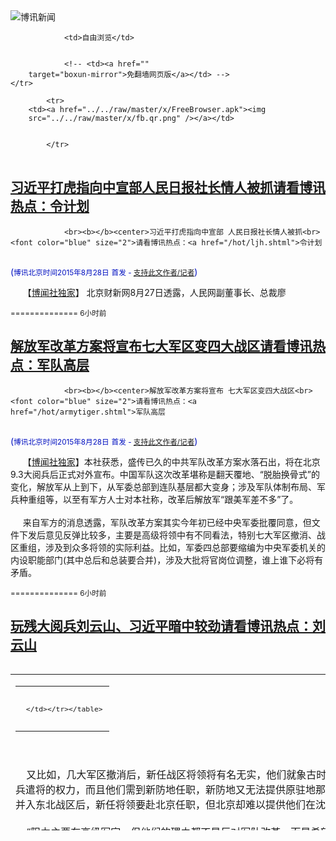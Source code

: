 

<img src="../../raw/master/x/logo_40.gif" alt="博讯新闻"/>
<table>
    <tr>
                
                <td>自由浏览</td>
        
        
                <!-- <td><a href=""
        target="boxun-mirror">免翻墙网页版</a></td> -->
    </tr>
    
            <tr>
        <td><a href="../../raw/master/x/FreeBrowser.apk"><img
        src="../../raw/master/x/fb.qr.png" /></a></td>

        
            </tr>
</table>
<h2>
	<a href="http://www.boxun.com/news/gb/china/2015/08/201508280317.shtml" target="boxun-mirror">习近平打虎指向中宣部人民日报社长情人被抓请看博讯热点：令计划</a>
</h2>
<p><tr><td class="F11" colspan="2" style="line-height:18pt; font-family:宋体; font-size: 12pt;padding:10px;border-top:0"> 

                <br><b></b><center>习近平打虎指向中宣部 人民日报社长情人被抓<br><font color="blue" size="2">请看博讯热点：<a href="/hot/ljh.shtml">令计划
</a></font><br><font color="#000fC0">(<small>博讯北京时间2015年8月28日</small> <small>首发 - <a href="/cgi-bin/news/support.cgi?art_id=china201508280317" target="_new">支持此文作者/记者</a></small>)</font>
</center>
                <!--bodystart-->      【<a href="http://bowenpress.com">博闻社独家</a>】 北京财新网8月27日透露，人民网副董事长、总裁廖</td></tr></p>
<p>
	<small> ============== 6小时前</small>
</p><h2>
	<a href="http://www.boxun.com/news/gb/china/2015/08/201508280258.shtml" target="boxun-mirror">解放军改革方案将宣布七大军区变四大战区请看博讯热点：军队高层</a>
</h2>
<p><tr><td class="F11" colspan="2" style="line-height:18pt; font-family:宋体; font-size: 12pt;padding:10px;border-top:0"> 

                <br><b></b><center>解放军改革方案将宣布 七大军区变四大战区<br><font color="blue" size="2">请看博讯热点：<a href="/hot/armytiger.shtml">军队高层
</a></font><br><font color="#000fC0">(<small>博讯北京时间2015年8月28日</small> <small>首发 - <a href="/cgi-bin/news/support.cgi?art_id=china201508280258" target="_new">支持此文作者/记者</a></small>)</font>
</center>
                <!--bodystart-->      【<a href="http://bowenpress.com">博闻社独家</a>】本社获悉，盛传已久的中共军队改革方案水落石出，将在北京9.3大阅兵后正式对外宣布。中国军队这次改革堪称是翻天覆地、“脱胎换骨式”的变化，解放军从上到下，从军委总部到连队基层都大变身；涉及军队体制布局、军兵种重组等，以至有军方人士对本社称，改革后解放军“跟美军差不多”了。<br>
    <br>
     来自军方的消息透露，军队改革方案其实今年初已经中央军委批覆同意，但文件下发后意见反弹比较多，主要是高级将领中有不同看法，特别七大军区撤消、战区重组，涉及到众多将领的实际利益。比如，军委四总部要缩编为中央军委机关的内设职能部门(其中总后和总装要合并)，涉及大批将官岗位调整，谁上谁下必将有矛盾。  
<table cellpadding="4" align="left" border="0" width="300" height="250"><tr><td>
<table cellpadding="2" cellspacing="0" border="0"><tr><td align="center" style="line-height:18pt; font-family:宋体; font-size: 10pt;padding:10px;border-top:0">

<!-- boxun.com_300x250_article-embed_chinese -->

<!-- boxun.com_300x250_article-embed_chinese -->
<div id="box006">
<script type="text/javascript">

</script>
</div>


     </td></tr></table>
</td></tr></table>
<br>
                       <br>
    又比如，几大军区撤消后，新任战区将领将有名无实，他们就象古时的顾命钦差大臣，巡守一方却无调兵遣将的权力，而且他们需到新防地任职，新防地又无法提供原驻地那么好的生活条件，比如原沈阳军区并入东北战区后，新任将领要赴北京任职，但北京却难以提供他们在沈阳的住房标准，故土难舍。<br>
    <br>
    “阻力主要在高级军官，但他们的理由都不是反对军队改革，而是希望改革更加顺利。”军方知情者对本社指，在进行大量的思想工作，以及就众多实际问题进行协调，确定解决方向后，习近平拍板决定，在纪念抗日战争胜利及世界反法西斯战争胜利70周年活动结束后，正式启动军队改革。<br>
    <br>
    <a href="http://bowenpress.com/news/bowen_15066.html">完整</a>
</td></tr></p>
<p>
	<small> ============== 6小时前</small>
</p><h2>
	<a href="http://www.boxun.com/news/gb/china/2015/08/201508270357.shtml" target="boxun-mirror">玩残大阅兵刘云山、习近平暗中较劲请看博讯热点：刘云山</a>
</h2>
<p><tr>
<td class="F11" colspan="2" style="line-height:18pt; font-family:宋体; font-size: 12pt;padding:10px;border-top:0"> 

                <br><b></b><center>玩残大阅兵 刘云山、习近平暗中较劲<br><font color="blue" size="2">请看博讯热点：<a href="/hot/liuyunshan.shtml">刘云山
</a></font><br><font color="#000fC0">(<small>博讯北京时间2015年8月27日</small> <small>首发 - <a href="/cgi-bin/news/support.cgi?art_id=china201508270357" target="_new">支持此文作者/记者</a></small>)</font>
</center>
                <!--bodystart-->      【博闻社独家】随着9.3大阅兵日近，各项准备工作基本就绪，唯一令习李恼火的就是股市，一点不给面子，中央再度对银行「降准」甚至连全民养老金都搭进去了，依然跌个不停，与阅兵应有的气氛背道而行，情急之下只好下令「抓人」，周二晚上一气宣布拘查三个机构10多位相关人士，图杀一儆百，警告那些在股市不知天高地厚的搞事者。<br>
    <br>
      知情者指，习近平本来提出这次纪念活动取名叫「中国人民反法西斯战争胜利70周年」，既与国际同轨，也避开表面上针对日本的意思，但刘云山把持的宣传部门硬用「抗日」称谓，而且把宣传做足了，想改也无法改，现在只好两个叠加，叫做「纪念中国人民抗日战争暨世界反法西斯战争胜利70周年阅兵式」，又长又拗口不说，最终还是成为日本等相关国家拒绝参加的借口。或许，让习近平在大阅兵中威信扫地，正是刘背后的意思。 
<table cellpadding="4" align="left" border="0" width="300" height="250"><tr><td>
<table cellpadding="2" cellspacing="0" border="0"><tr><td align="center" style="line-height:18pt; font-family:宋体; font-size: 10pt;padding:10px;border-top:0">

<!-- boxun.com_300x250_education-article-embed_chinese -->
<div id="box011">
<script type="text/javascript">

</script>
</div>

     </td></tr></table>
</td></tr></table>
<br>
                       <br>
    <a href="http://bowenpress.com/news/bowen_14916.html">博闻社报道全文</a><br>
    <br>
        <br>
    <br>
        <p><strong>博闻强记、洞察中国</strong>：关注博闻精彩报道，推特（<a href="http://twitter.com/bowenpress">@bowenpress</a>）、脸书（<a href="http://facebook.com/bowenpress">@bowenpress</a>）</p>
 [博讯首发,转载请注明出处]- <a href="/cgi-bin/news/support.cgi?art_id=china201508270357" target="_new">支持此文作者/记者</a><!--bodyend-->(博讯 boxun.com) <br><!----> 4100357       
<hr>
<table width="620"><tr><td>
<b></p>
<p>
	<small> ============== 1天前</small>
</p><h2>
	<a href="http://www.boxun.com/news/gb/china/2015/08/201508270016.shtml" target="boxun-mirror">中信证券总经理被抓背后剑指中共常委刘云山请看博讯热点：刘云山</a>
</h2>
<p><tr>
<td class="F11" colspan="2" style="line-height:18pt; font-family:宋体; font-size: 12pt;padding:10px;border-top:0"> 

                <br><b></b><center>中信证券总经理被抓 背后剑指中共常委刘云山<br><font color="blue" size="2">请看博讯热点：<a href="/hot/liuyunshan.shtml">刘云山
</a></font><br><font color="#000fC0">(<small>博讯北京时间2015年8月27日</small> <small>首发 - <a href="/cgi-bin/news/support.cgi?art_id=china201508270016" target="_new">支持此文作者/记者</a></small>)</font>
</center>
                <!--bodystart-->      【博闻社独家】内地股市大溃堤，虽当局倾尽全力打救，甚至注入养老基金但仍无济于市，本周沪市跌破3000点，逾亿股民怒气冲天几近爆煲。当局情急之下昨日一口气宣布拘查三个部门有关人士，其中最受关注是中信证券总经理徐刚。本社获悉，徐刚的顶头上司正是中信证券副董事长刘乐飞，刘乐飞的父亲即中共现任政治局常委刘云山。<br>
    <br>
     新华社8月25日晚间发布消息称，中信证券徐某等8人涉嫌违法从事证券交易活动已被公安机关要求协助调查。财新记者今日确认，中信证券徐某即为中信证券执行委员会委员、董事总经理徐刚。而中信内部人士对本社透露，徐刚的上司正是去年3月上任中信副董事长的刘乐飞，也就是刘云山的大公子。 
<table cellpadding="4" align="left" border="0" width="300" height="250"><tr><td>
<table cellpadding="2" cellspacing="0" border="0"><tr><td align="center" style="line-height:18pt; font-family:宋体; font-size: 10pt;padding:10px;border-top:0">

<!-- boxun.com_300x250_article-embed_chinese -->

<!-- boxun.com_300x250_article-embed_chinese -->
<div id="box006">
<script type="text/javascript">

</script>
</div>


     </td></tr></table>
</td></tr></table>
<br>
                       <br>
    去年3月18日，中国证监会层批覆同意刘乐飞出任中信证券副董事长。在刘乐飞赴任该职务后，中信证券副董事长职位也由一变二，分别为殷可和刘乐飞担任。年仅41岁的刘乐飞也是中信证券目前董事会中最年轻的一位。<br>
    <br>
    <a href="http://bowenpress.com/news/bowen_14807.html">博闻社报道全文</a><br>
    <br>
    <p><strong>博闻强记、洞察中国</strong>：关注博闻精彩报道，推特（<a href="http://twitter.com/bowenpress">@bowenpress</a>）、脸书（<a href="http://facebook.com/bowenpress">@bowenpress</a>）</p>
 [博讯首发,转载请注明出处]- <a href="/cgi-bin/news/support.cgi?art_id=china201508270016" target="_new">支持此文作者/记者</a><!--bodyend-->(博讯 boxun.com) <br><!----> 3550016       
<hr>
<table width="620"><tr><td>
<b></p>
<p>
	<small> ============== 1天前</small>
</p><h2>
	<a href="http://www.boxun.com/news/gb/china/2015/08/201508252306.shtml" target="boxun-mirror">病危中李鹏不忘9.3登天安门观礼阅兵请看博讯热点：李鹏家族</a>
</h2>
<p><tr>
<td class="F11" colspan="2" style="line-height:18pt; font-family:宋体; font-size: 12pt;padding:10px;border-top:0"> 

                <br><b></b><center>病危中李鹏不忘9.3登天安门观礼阅兵<br><font color="blue" size="2">请看博讯热点：<a href="/hot/lipeng.shtml">李鹏家族
</a></font><br><font color="#000fC0">(<small>博讯北京时间2015年8月25日</small> <small>首发 - <a href="/cgi-bin/news/support.cgi?art_id=china201508252306" target="_new">支持此文作者/记者</a></small>)</font>
</center>
                <!--bodystart-->      【博闻社独家】纪念抗日战争胜利70周年9.3大阅兵万事具备，如箭待发。中共高层正就阅兵主席台观礼的安排进行协商，包括胡锦涛、江泽民等前任领导人如何安排等。已病危卧床的前总理李鹏被征询意见时表示，如身体许可“希望和同志们一起</p>
<p>
	<small> ============== 3天前</small>
</p><h2>
	<a href="http://www.boxun.com/news/gb/finance/2015/08/201508240223.shtml" target="boxun-mirror">央行内部消息：明年人民币兑美元恐贬至8请看博讯热点：人民币升值</a>
</h2>
<p><tr><td class="F11" colspan="2" style="line-height:18pt; font-family:宋体; font-size: 12pt;padding:10px;border-top:0"> 

                <br><b></b><center>央行内部消息：明年人民币兑美元恐贬至8<br><font color="blue" size="2">请看博讯热点：<a href="/hot/renminbi.shtml">人民币升值
</a></font><br><font color="#000fC0">(<small>博讯北京时间2015年8月24日</small> <small>首发 - <a href="/cgi-bin/news/support.cgi?art_id=finance201508240223" target="_new">支持此文作者/记者</a></small>)</font>
</center>
                <!--bodystart-->      【博</td></tr></p>
<p>
	<small> ============== 4天前</small>
</p><h2>
	<a href="http://www.boxun.com/news/gb/china/2015/08/201508221121.shtml" target="boxun-mirror">紫禁城来鸿:习近平对达赖喇嘛比胡锦涛还狠？请看博讯热点：西藏问题</a>
</h2>
<p><tr>
<td class="F11" colspan="2" style="line-height:18pt; font-family:宋体; font-size: 12pt;padding:10px;border-top:0"> 

                <br><b></b><center>紫禁城来鸿:习近平对达赖喇嘛比胡锦涛还狠？<br><font color="blue" size="2">请看博讯热点：<a href="/hot/tibet.shtml">西藏问题
</a></font><br><font color="#000fC0">(<small>博讯北京时间2015年8月22日</small> <small>首发 - <a href="/cgi-bin/news/support.cgi?art_id=china201508221121" target="_new">支持此文作者/记者</a></small>)</font>
</center>
                <!--bodystart-->      【博闻社独家】这几天(其实不止这几天)习近平一定忙翻天了。今天，北京要举行世界田径锦标赛，虽说是体育赛事，但今晚在国家体育场举行的开幕式习大大要可能要出席；赛事一结束紧跟着就是举世瞩目的9.3大阅兵，那是今年内政的大事。阅兵一完，又是西藏自治区成立50周年庆典，中央要派人去祝贺，没准习大大又要亲自赴雪域高原，给藏族人民一个惊喜；随后是对美国的国事访问，那又是今年外交的压轴，习老大已下旨，“只许成功不许失败”。<br>
    <br>
     说到西藏自治区50周年庆典，可能外面不够重视，毕竟离首都中心远了点，再说了，五个自治区经常有这个庆典那个庆典，犯不着大惊小怪。不过，本编辑近日收到紫禁城来鸿却提醒，千万莫忽视西南雪域高原的事情，最近习大大有一个关于西藏的内部讲话，对达赖喇嘛和藏独分裂问题，首次发出如此强烈的内部警告，使不少听训者都有点出乎意外。 
<table cellpadding="4" align="left" border="0" width="300" height="250"><tr><td>
<table cellpadding="2" cellspacing="0" border="0"><tr><td align="center" style="line-height:18pt; font-family:宋体; font-size: 10pt;padding:10px;border-top:0">

<!-- boxun.com_300x250_article-embed_chinese -->

<!-- boxun.com_300x250_article-embed_chinese -->
<div id="box006">
<script type="text/javascript">

</script>
</div>


     </td></tr></table>
</td></tr></table>
<br>
                       <br>
    来鸿透露，习近平的这个有关西藏的讲话，对达赖喇嘛充满了敌意和仇视，将藏区过去一段时期出现的僧侣自焚现象，归罪于达赖喇嘛分裂集团。将达赖喇嘛及其争取西藏自由的藏人归类为“外国反华势力”，包括民运、东突、法轮功等。而且称西藏的分裂活动策略在改变，出现新的手法甚至是暴力倾向。<br>
    <br>
    来鸿透露，习大大在讲话中，使用了“达赖所剩的时日已不多了”这样的表述，似乎显示中共用“斗命长”的战略来对付达赖，已见到曙光。习大大还要求驻藏军队要积极配合地方维稳，加大西藏重点敏感地区的维稳力度，要坚决打击敌对势力的破坏活动。并指示藏区军队参与的维稳要转入常态，部队要树立长期作战的思想。<br>
    <br>
    <p><strong>博闻强记、洞察中国</strong>：关注博闻精彩报道，推特（<a href="http://twitter.com/bowenpress">@bowenpress</a>）、脸书（<a href="http://facebook.com/bowenpress">@bowenpress</a>）</p>
 [博讯首发,转载请注明出处]- <a href="/cgi-bin/news/support.cgi?art_id=china201508221121" target="_new">支持此文作者/记者</a><!--bodyend-->(博讯 boxun.com) <br><!----> 161121       
<hr>
<table width="620"><tr><td>
<b></p>
<p>
	<small> ============== 6天前</small>
</p><h2>
	<a href="http://www.boxun.com/news/gb/china/2015/08/201508220505.shtml" target="boxun-mirror">数千老兵集结广东阳江千警戒备封锁全城请看博讯热点：突发事件</a>
</h2>
<p><tr>
<td class="F11" colspan="2" style="line-height:18pt; font-family:宋体; font-size: 12pt;padding:10px;border-top:0"> 

                <br><b></b><center>数千老兵集结广东阳江千警戒备封锁全城<br><font color="blue" size="2">请看博讯热点：<a href="/hot/tufa.shtml">突发事件
</a></font><br><font color="#000fC0">(<small>博讯北京时间2015年8月22日</small> <small>首发 - <a href="/cgi-bin/news/support.cgi?art_id=china201508220505" target="_new">支持此文作者/记者</a></small>)</font>
</center>
                <!--bodystart-->      各地数千老兵集结广东省阳江市为日前被打伤的老兵讨说法，当地出动逾千警力全城戒备，多个高速路口以及市内多条道路被警察封锁，全城交通瘫痪。<br>
    <br>
    8月19日，数百越战老兵到阳江市政府抗议政府克扣老兵补贴时，与大量警察以及政府人员发生激烈冲突，导致20余名老兵受伤入院。当天下午开始，广东省内以及广西、湖南、贵州等多省老兵陆续赶至阳江声援并围堵阳江市政府。<br>
    <br>
    网友“通明肥记”发帖说：阳江成了老兵集中营啊，连山西、广西都来了，广东省内好多地方也来了，团结就是力量，什么时候才能结束。<br>
    <br>
    另一名网友“牛仔抄都你啦”说：据情报,今早已有六个省的参战老兵抵达阳江！<br>
    <br>
    当地出动大量特警、武警封锁了多个高速路口，拦截前来声援的老兵，从21日开始，市内通往市政府的多条道路被警察设置路障封锁，全城交通瘫痪。同时，各媒体记者亦被禁止进入阳江市。<br>
    <br>
    网友“Ranevs”发帖说：整个阳江已经混乱成一团粥了。市区道路几乎全部瘫痪，各高速路口全是武警特警执勤，封锁各处消息，不让各大媒体进入阳江。目前为止，阳江市政府方圆一公里内为警戒区，武警特警24小时待命，预防各类突发事件。<br>
    <br>
    至21日，老兵搭建在市政府的帐篷已被警察强行拆除，示威老兵已无法靠近市政府，但仍有部分老兵周边游行抗议。网友上传到网络的图片显示，阳江市政府周边布满了大量路障以及各种警察，只有数百市民在场围观，未见有老兵出现。<br>
    <br>
    网友“tck1262404957”发帖说：昨天，老兵们集结在市政府门口，属于主攻方，而政府处于防御状态，无从下手。 无奈被奸人离间出卖，导致老兵们失去上风位置。现在政府军重兵把守主要城门，老兵们无法突破城门，支援兵又被截停，老兵老将太可怜了。<br>
    <br>
    “tck1262404957”说：老兵们现在无法再次进入市政府门口抗议，只能游街示威。<br>
    <br>
    目前事态仍在发展当中。<br>
    <br>
    （网路图片） <br>
    <img src="/news/images/2015/08/201508220505china1.jpg" alt="数千老兵集结广东阳江千警戒备封锁全城"><p><br>
    <img src="/news/images/2015/08/201508220505china2.jpg" alt="数千老兵集结广东阳江千警戒备封锁全城"></p>
<p><br>
    <img src="/news/images/2015/08/201508220505china3.jpg" alt="数千老兵集结广东阳江千警戒备封锁全城"></p>
<p><br>
    <img src="/news/images/2015/08/201508220505china4.jpg" alt="数千老兵集结广东阳江千警戒备封锁全城"></p>
<p><br>
    <img src="/news/images/2015/08/201508220505china5.jpg" alt="数千老兵集结广东阳江千警戒备封锁全城"></p>
<p><br>
    <img src="/news/images/2015/08/201508220505china6.jpg" alt="数千老兵集结广东阳江千警戒备封锁全城"></p>
<p><br>
    <img src="/news/images/2015/08/201508220505china7.jpg" alt="数千老兵集结广东阳江千警戒备封锁全城"></p>
<p><br>
    <img src="/news/images/2015/08/201508220505china8.jpg" alt="数千老兵集结广东阳江千警戒备封锁全城"></p>
<p><br>
    <img src="/news/images/2015/08/201508220505china9.jpg" alt="数千老兵集结广东阳江千警戒备封锁全城"></p>
<p><br>
    <br>
     
 [博讯首发,转载请注明出处]- <a href="/cgi-bin/news/support.cgi?art_id=china201508220505" target="_new">支持此文作者/记者</a><!--bodyend-->(博讯 boxun.com) <br><!-- http://upload.bx.tl/news/temp13/201508211237491.jpg http://upload.bx.tl/news/temp13/201508211237492.jpg http://upload.bx.tl/news/temp13/201508211237493.jpg http://upload.bx.tl/news/temp13/201508211237494.jpg http://upload.bx.tl/news/temp13/201508211238081.jpg http://upload.bx.tl/news/temp13/201508211238082.jpg http://upload.bx.tl/news/temp13/201508211238083.jpg http://upload.bx.tl/news/temp13/201508211238084.jpg http://upload.bx.tl/news/temp13/201508211238151.jpg--> 2980504       
</p>
<hr>
<table width="620"><tr><td>
<b></p>
<p>
	<small> ============== 6天前</small>
</p><h2>
	<a href="http://www.boxun.com/news/gb/china/2015/08/201508210512.shtml" target="boxun-mirror">令完成首度开腔中纪委动员女儿来美说服请看博讯热点：令计划</a>
</h2>
<p><tr>
<td class="F11" colspan="2" style="line-height:18pt; font-family:宋体; font-size: 12pt;padding:10px;border-top:0"> 

                <br><b></b><center>令完成首度开腔 中纪委动员女儿来美说服<br><font color="blue" size="2">请看博讯热点：<a href="/hot/ljh.shtml">令计划
</a></font><br><font color="#000fC0">(<small>博讯北京时间2015年8月21日</small> <small>首发 - <a href="/cgi-bin/news/support.cgi?art_id=china201508210512" target="_new">支持此文作者/记者</a></small>)</font>
</center>
                <!--bodystart-->      【博闻社独家】美国国务院警告北京派特工去美国非法“猎狐”追逃，使前中办主任令计划的胞弟令完成再度成为舆论焦点。《纽约时报》等美国媒体纷纷追踪报道揭露内幕，但却始终无法接触到令完成本人。香港8月1日出版《博讯》月刊刊出令完成与美国友人的电话对话，就外界有关报道以及中共对其兄的指控作回应。这也是令完成逃美两年后，首次就其本人和家族的案情回应外界查询。纽时、华尔街日报和CNN近日报道证实博讯和博闻社报道的准确性。<br>
    <br>
     据报道，令完成是7月25日在加州一个隐秘地点接受友人电话访问，回应有关问题的。此前的7月20日，中共刚刚宣告对令计划开除党籍公职、移交司法处理的决定；令完成接受美国友人的电话谈话，显然也是为了回应中共当局对其兄的处理决定。据透露，这位美国友人实际上就是令完成在美国资产的管理人李树海。 
<table cellpadding="4" align="left" border="0" width="300" height="250"><tr><td>
<table cellpadding="2" cellspacing="0" border="0"><tr><td align="center" style="line-height:18pt; font-family:宋体; font-size: 10pt;padding:10px;border-top:0">

<!-- boxun.com_300x250_article-embed_chinese -->

<!-- boxun.com_300x250_article-embed_chinese -->
<div id="box006">
<script type="text/javascript">

</script>
</div>


     </td></tr></table>
</td></tr></table>
<br>
                       <br>
    <a href="http://bowenpress.com/news/bowen_5586.html">博闻社7月7日曾独家披露</a>，中共为了游说令完成回国配合调查，今年5、6月曾派出一个庞大的工作组去美国，做令完成的工作，工作组成员包括中纪委、公安部等部门的人员，他们都是以商务或旅游签证进入美国，从事这项实质上是追逃工作的，当局甚至把令完成在国内已工作的女儿也拉去，游说令完成。<br>
    <br>
    据李树海向《博讯》月刊透露，已经改名王诚的令完成否认自己偷带大量中共高层密件逃美，哀叹“我哪里有什么政治核弹啊”？表示“我现在能安安稳稳过日子就算不错了”。他又为令计划鸣不平，认为胞兄是被人构陷，称胞兄作为曾经的中办主任，“他在那个职务那么多年，甚縻不知道？还用窃取什么秘密？”<br>
    <br>
    据透露，令完成在电话中的情绪十分低落，“他曾经想到过自杀，万念俱焚。”，所幸有新婚夫人在旁给他宽慰，使令完成才不致于崩溃。令完成的新婚夫人与令完成是两种完全不同类型的人，她不关心也不明白政治，明知令完成跟她结婚是有目的，是为了获得美国缘卡免回中国，她仍然义无反顾爱上这个外表非常绅士的中国同胞。她当时并不了解，这个男人原来是在祖国惹了天大麻烦的人。但一日夫妻百日恩，她别无选择。<br>
    <br>
    <a href="http://bowenpress.com/news/bowen_13428.html">博闻社报道全文</a><br>
    <br>
    <p><strong>博闻强记、洞察中国</strong>：关注博闻精彩报道，推特（<a href="http://twitter.com/bowenpress">@bowenpress</a>）、脸书（<a href="http://facebook.com/bowenpress">@bowenpress</a>）</p>
 [博讯首发,转载请注明出处]- <a href="/cgi-bin/news/support.cgi?art_id=china201508210512" target="_new">支持此文作者/记者</a><!--bodyend-->(博讯 boxun.com) <br><!----> 60512       
<hr>
<table width="620"><tr><td>
<b></p>
<p>
	<small> ============== 7天前</small>
</p><h2>
	<a href="http://www.boxun.com/news/gb/china/2015/08/201508211311.shtml" target="boxun-mirror">毛泽东前侍卫长抓四人帮决策者之一汪东兴病逝</a>
</h2>
<p><tr><td class="F11" colspan="2" style="line-height:18pt; font-family:宋体; font-size: 12pt;padding:10px;border-top:0"> 

                <br><b></b><center>毛泽东前侍卫长抓四人帮决策者之一汪东兴病逝<br><font color="#000fC0">(<small>博讯北京时间2015年8月21日</small> <small>首发 - <a href="/cgi-bin/news/support.cgi?art_id=china201508211311" target="_new">支持此文作者/记者</a></small>)</font>
</center>
                <!--bodystart-->     【博闻社独家】本社从北京获悉，原中共中央副主席、毛泽东前侍</td></tr></p>
<p>
	<small> ============== 7天前</small>
</p><h2>
	<a href="http://www.boxun.com/news/gb/china/2015/08/201508211050.shtml" target="boxun-mirror">官方公布危险品达2,500吨网民质疑老百姓没死和失踪？</a>
</h2>
<p><tr><td class="F11" colspan="2" style="line-height:18pt; font-family:宋体; font-size: 12pt;padding:10px;border-top:0"> 

                <br><b></b><center>官方公布危险品达2,500吨 网民质疑老百姓没死和失踪？<br><font color="#000fC0"><small>(博讯北京时间2015年8月21日 转载)</small></font>
</center>
            <!--bodystart-->       天津大爆炸 官方公布危险品达2,500吨<br>    <br>    <img src="/news/images/2015/08/201508211208china1.jpg" alt="官方公布危险品达2,500吨 网民质疑老百姓没死和失踪？"><br>    【河岸死鱼涌现】■距爆炸地点6公里的海河闸岸边有大量死鱼，发出恶臭。互联网<br>    <br>    【天津大爆炸】<br>    <br>    距天津港爆炸中心6公里的岸边，昨惊现大量死鱼，发出浓烈腐臭。居民表示该处从未出现过如此大规模死鱼现象。惟官方称该河段水质未检验出氰化物（山埃），鱼类缺氧而死。官方昨公布爆炸仓库内约有40种共2,500吨危险品，而爆炸核心的「黑洞」深坑，山埃最高超标逾800倍，处理或需3个月。<br>    <br>    距天津港爆炸中心约6公里的海河闸岸边，昨出现大批死鱼。下午的新闻发布会上，天津市环境监测中心主任邓小文称已派人去调查了解死鱼原因，他补充说，每年这时候常见有死鱼，因为海河本身污染严重。昨晚，该中心称对该河段水质进行了采样分析，未检验出山埃，邓小文指鱼的死因是「高温遇降水时地表污染物流进河道，引起富营养化，导致鱼类缺氧而死」 。官方《环球时报》引述滨海新区农委领导表示，将打捞死鱼，填埋处理。据官方人员所述，死鱼品种多为斑</td></tr></p>
<p>
	<small> ============== 7天前</small>
</p><h2>
	<a href="http://www.boxun.com/news/gb/china/2015/08/201508200829.shtml" target="boxun-mirror">习近平掌权1000天中国面临内焦外困境地请看博讯热点：习近平观察</a>
</h2>
<p><tr>
<td class="F11" colspan="2" style="line-height:18pt; font-family:宋体; font-size: 12pt;padding:10px;border-top:0"> 

                <br><b></b><center>习近平掌权1000天 中国面临内焦外困境地<br><font color="blue" size="2">请看博讯热点：<a href="/hot/xijinping.shtml">习近平观察
</a></font><br><font color="#000fC0">(<small>博讯北京时间2015年8月20日</small> <small>首发 - <a href="/cgi-bin/news/support.cgi?art_id=china201508200829" target="_new">支持此文作者/记者</a></small>)</font>
</center>
                <!--bodystart-->      <br>
    【博闻社评述】近年来，无论是大国外交还是周边外交，中国都发生了巨大的变化，从“韬光养晦”转向了“有所作为”。但在国际社会看来，中国外交开始具有了“自信性”，甚至“进攻性”。<br>
      
<table cellpadding="4" align="left" border="0" width="300" height="250"><tr><td>
<table cellpadding="2" cellspacing="0" border="0"><tr><td align="center" style="line-height:18pt; font-family:宋体; font-size: 10pt;padding:10px;border-top:0">

<!-- boxun.com_300x250_article-embed_chinese -->

<!-- boxun.com_300x250_article-embed_chinese -->
<div id="box006">
<script type="text/javascript">

</script>
</div>


     </td></tr></table>
</td></tr></table>
<br>
                       执政1000天以后，习近平让人们对他有了更全面的了解。曾与习近平接触过的一位亚洲高级外交人士称，尽管习近平在国内是经济改革的拥护者，但他的外交政策却被充满民族主义和军事象征意义的“中国梦”所主导。<br>
    <br>
    在这种思维的主导下，中国外交一系列咄咄逼人的动作让周边世界感到不适应。<br>
    <br>
    首先是中共防空识别区的划定。中共防空识别区是中共面临巨大的危机下，转嫁危机的办法。事实上中共的本意并不是针对美国和日本，而是针对国内危机，激起民众狂热的爱国主义。不过一些中国问题专家认为，习近平对中国在亚洲的领土主张的追求是为了满足中国人民解放军的要求以及巩固他掌握权力。<br>
    <br>
    对此，周边国家反映强烈。2013年12月日本和东盟在东京发表联合声明，称将依照公认的国际法原则确保地区的飞行自由与民航安全。虽未直言，但声明针对的对像依然是中共的“东海防空识别区”。此外，日本和东盟还在会上就地区局势和安全发表联合声明。声明中说，双方将增强合作，并依照公认的国际法原则确保地区的飞行自由与民航安全。<br>
    <br>
    与此同时，为了加强日本与东盟各国的联系，日本首相安倍晋三在会上宣布，将在未来五年内向东盟提供200亿美元的政府援助。而亚投行在北京成立以后，日本更是加强与东盟各国的联系，今年8月日本方面承诺，将向菲律宾提供价值20亿美元的经济援助，帮助后者改善铁路交通状况。其实，不光是菲律宾，越南当前也是日本方面拉拢的目标之一。依照日越方面先前达成的官方发展协助项目，日本总计打算向越南捐赠3艘巡逻艇，以增强后者的海上监控能力。<br>
    <br>
    其次，中共的外交手法不但让周边国家感到不安，更是让美国感到失望。失望的来由就是习氏违背了“投桃报李”的国际法对等法则。<br>
    <br>
    2012年2月13至17日，习近平以国家副主席的身分对美国进行正式访问。在这五天内，美国副总统拜登一直和习近平形影不离。据悉拜登向习近平透露了中共内部一些人足以让习近平下台甚至身亡的信息。<br>
    <br>
    此前的2月6日，原重庆公安局局长王立军刚从薄熙来的监控下，逃进美国驻成都领事馆，提出要政治庇护并向美国情报机构提供不少“意外”且非常有价值的材料，包括曝光了周永康与薄熙来企图推翻习近平的政变计画。这些情报为习近平执掌政权以后，清除周、薄、令的势力打下基础。<br>
    <br>
    从这个角度看，拜登和习近平之所以私交好，就是因为当习近平面临危险时，拜登曾经帮过他，变相救了习的命。<br>
    <br>
    然而，在此后不久美国需要中国帮助的时候，习近平却采取让美国感到失望的态度。具体表现在中国政府对泄露美国国家安全局关于棱镜计划监听项目的秘密文档的斯诺登事件的处理上。<br>
    <br>
    <p><strong>博闻强记、洞察中国</strong>：关注博闻精彩报道，推特（<a href="http://twitter.com/bowenpress">@bowenpress</a>）、脸书（<a href="http://facebook.com/bowenpress">@bowenpress</a>）</p>
<br>
    <br>
    <a href="http://bowenpress.com/news/bowen_12881.html">博闻社全文</a><br>
    <br>
    －
 [博讯首发,转载请注明出处]- <a href="/cgi-bin/news/support.cgi?art_id=china201508200829" target="_new">支持此文作者/记者</a><!--bodyend-->(博讯 boxun.com) <br><!----> 4500829       
<hr>
<table width="620"><tr><td>
<b></p>
<p>
	<small> ============== 8天前</small>
</p><h2>
	<a href="http://www.boxun.com/news/gb/china/2015/08/201508201322.shtml" target="boxun-mirror">杭州公安做蟊贼，私潜梁丽婉住处搜窃（视频）请看博讯热点：警察、官员恶行</a>
</h2>
<p><tr>
<td class="F11" colspan="2" style="line-height:18pt; font-family:宋体; font-size: 12pt;padding:10px;border-top:0"> 

                <br><b></b><center>杭州公安做蟊贼，私潜梁丽婉住处搜窃（视频）<br><font color="blue" size="2">请看博讯热点：<a href="/hot/jingcha.shtml">警察、官员恶行
</a></font><br><font color="#000fC0">(<small>博讯北京时间2015年8月20日</small> <small>首发 - <a href="/cgi-bin/news/support.cgi?art_id=china201508201322" target="_new">支持此文作者/记者</a></small>)</font>
</center>
                <!--bodystart-->      <br>
    <iframe src="https://player.vimeo.com/video/136781476" width="500" height="375" frameborder="0" webkitallowfullscreen mozallowfullscreen allowfullscreen></iframe> <p><a href="https://vimeo.com/136781476">杭州公安做蟊贼</a> from <a href="https://vimeo.com/boxun">boxun</a> on <a href="https://vimeo.com">Vimeo</a>.</p>
<br>
    <br>
    2015年8月5日，杭州市江干区公安局的警察和打手一行4、5人，闯入弄口村徐桂珠家里，说是有人举报房屋出租，要查这里住户的暂住证。他们直奔3楼，一个穿制服的警察不顾户主抗议，到处查看，把每一个房门都推开张望。当推开最后一间房门时候，这个警察似乎非常肯定地说了一句：“这是梁丽婉住的房间！”（警察身上带有录像设备），然后悻悻而退。殊不知，4天后的8月9日，在光天化日一个女蟊贼趁人不备，潜入徐家3楼梁丽婉的房间进行搜窃。女贼将房门反锁，在梁丽婉的房间搜窃了几个小时。徐桂珠的女儿发现以后报警，那个女贼竟然骂徐女儿“傻逼”。<br>
    <br>
    杭州梁丽婉家的5层楼房于2010年被政府强拆，不但没有任何安置和补偿，反而将梁丽婉列为“维稳对象”进行迫害。经常遭到政府和公安的抓捕、关押和恐吓。梁丽婉无能力租房，只好寄居在同村“钉子户”徐桂珠家里，因此，公安和黑社会也经常来骚扰、威胁徐桂珠。这次警察来“踩点”，就是以“有人举报这里出租房屋”和“查暂住证”为由。其实徐桂珠家没有任何房屋出租。从视频画面可以看出，这个穿着制服名曰检查实为踩点的警匪，表情和语言相当尴尬，旁边还有几个黑打手保护，生怕遭到意外不测。<br>
    <br>
    梁丽婉回来之后发现，电脑、U盘、书籍、笔记本、箱子和其它所有私人物品都被翻查，丢失物品尚未来得及清点。<br>
    <br>
    当事人打电话12345投诉，所谓“为民解忧”的杭州政府竟然说“公安不会错的，公安是保护老百姓人身安全的，只要不做亏心事就让他们查吧。”很显然，公安早已经跟政府部门串通好了。<br>
    <br>
    中共采取卑鄙龌龊下三滥的手段从国民党手里夺取了政权，又用卑鄙龌龊下三滥的手段治国治民。这次对杭州梁丽婉的搜窃，不仅是再次迫害无辜民众的罪证，也再次暴露了中共肮脏下流无耻的嘴脸。再次证明了所谓“依法治国”“阳光行政”只不过是愚民和欺世的谎言。<br>
    <br>
    民主曙光已经来到，中共政权即将垮台。从东欧的实例可以得出结论：将来受清算的不仅仅是中共这个“组织”，所有在一线实施作恶的男女蟊贼和打手，必将遭到报应。<br>
    <br>
    <img src="/news/images/2015/08/201508201322china1.jpg" alt="杭州公安做蟊贼，私潜梁丽婉住处搜窃（视频）"><p><br>
    <br>
    <img src="/news/images/2015/08/201508201322china2.jpg" alt="杭州公安做蟊贼，私潜梁丽婉住处搜窃（视频）"></p>
<p><br>
    <br>
    <img src="/news/images/2015/08/201508201322china3.jpg" alt="杭州公安做蟊贼，私潜梁丽婉住处搜窃（视频）"></p>
<p><br>
    <br>
    <img src="/news/images/2015/08/201508201322china4.jpg" alt="杭州公安做蟊贼，私潜梁丽婉住处搜窃（视频）"></p>
<p><br>
    <br>
    <img src="/news/images/2015/08/201508201322china5.jpg" alt="杭州公安做蟊贼，私潜梁丽婉住处搜窃（视频）"></p>
<p><br>
    <br>
    <img src="/news/images/2015/08/201508201322china6.jpg" alt="杭州公安做蟊贼，私潜梁丽婉住处搜窃（视频）"></p>
<p><br>
    <br>
    `
 [博讯首发,转载请注明出处]- <a href="/cgi-bin/news/support.cgi?art_id=china201508201322" target="_new">支持此文作者/记者</a><!--bodyend-->(博讯 boxun.com) <br><!-- http://upload.bx.tl/news/temp13/201508192058411.jpg http://upload.bx.tl/news/temp13/201508192058412.jpg http://upload.bx.tl/news/temp13/201508192058413.jpg http://upload.bx.tl/news/temp13/201508192058414.jpg http://upload.bx.tl/news/temp13/201508192104531.jpg http://upload.bx.tl/news/temp13/201508192104532.jpg--> 3311322       
</p>
<hr>
<table width="620"><tr><td>
<b></p>
<p>
	<small> ============== 8天前</small>
</p><h2>
	<a href="http://www.boxun.com/news/gb/china/2015/08/201508201402.shtml" target="boxun-mirror">视频：杭州公安做蟊贼，私潜梁丽婉住处搜窃请看博讯热点：警察、官员恶行</a>
</h2>
<p><tr>
<td class="F11" colspan="2" style="line-height:18pt; font-family:宋体; font-size: 12pt;padding:10px;border-top:0"> 

                <br><b></b><center>视频：杭州公安做蟊贼，私潜梁丽婉住处搜窃<br><font color="blue" size="2">请看博讯热点：<a href="/hot/jingcha.shtml">警察、官员恶行
</a></font><br><font color="#000fC0">(<small>博讯北京时间2015年8月20日</small> <small>首发 - <a href="/cgi-bin/news/support.cgi?art_id=china201508201402" target="_new">支持此文作者/记者</a></small>)</font>
</center>
                <!--bodystart-->      <br>
    <iframe src="https://player.vimeo.com/video/136781476" width="500" height="375" frameborder="0" webkitallowfullscreen mozallowfullscreen allowfullscreen></iframe> <p><a href="https://vimeo.com/136781476">杭州公安做蟊贼</a> from <a href="https://vimeo.com/boxun">boxun</a> on <a href="https://vimeo.com">Vimeo</a>.</p>
<br>
    <br>
    2015年8月5日，杭州市江干区公安局的警察和打手一行4、5人，闯入弄口村徐桂珠家里，说是有人举报房屋出租，要查这里住户的暂住证。他们直奔3楼，一个穿制服的警察不顾户主抗议，到处查看，把每一个房门都推开张望。当推开最后一间房门时候，这个警察似乎非常肯定地说了一句：“这是梁丽婉住的房间！”（警察身上带有录像设备），然后悻悻而退。殊不知，4天后的8月9日，在光天化日一个女蟊贼趁人不备，潜入徐家3楼梁丽婉的房间进行搜窃。女贼将房门反锁，在梁丽婉的房间搜窃了几个小时。徐桂珠的女儿发现以后报警，那个女贼竟然骂徐女儿“傻逼”。<br>
    <br>
    杭州梁丽婉家的5层楼房于2010年被政府强拆，不但没有任何安置和补偿，反而将梁丽婉列为“维稳对象”进行迫害。经常遭到政府和公安的抓捕、关押和恐吓。梁丽婉无能力租房，只好寄居在同村“钉子户”徐桂珠家里，因此，公安和黑社会也经常来骚扰、威胁徐桂珠。这次警察来“踩点”，就是以“有人举报这里出租房屋”和“查暂住证”为由。其实徐桂珠家没有任何房屋出租。从视频画面可以看出，这个穿着制服名曰检查实为踩点的警匪，表情和语言相当尴尬，旁边还有几个黑打手保护，生怕遭到意外不测。<br>
    <br>
    梁丽婉回来之后发现，电脑、U盘、书籍、笔记本、箱子和其它所有私人物品都被翻查，丢失物品尚未来得及清点。<br>
    <br>
    当事人打电话12345投诉，所谓“为民解忧”的杭州政府竟然说“公安不会错的，公安是保护老百姓人身安全的，只要不做亏心事就让他们查吧。”很显然，公安早已经跟政府部门串通好了。<br>
    <br>
    中共采取卑鄙龌龊下三滥的手段从国民党手里夺取了政权，又用卑鄙龌龊下三滥的手段治国治民。这次对杭州梁丽婉其外出家中无人进行搜窃，不仅是再次迫害无辜民众的罪证，也再次暴露了中共肮脏下流无耻的嘴脸。再次证明了所谓“依法治国”“阳光行政”只不过是愚民和欺世的谎言。<br>
    <br>
    民主曙光已经来到，中共政权即将垮台。从东欧的实例可以得出结论：将来受清算的不仅仅是中共这个“组织”，所有在一线实施作恶的男女蟊贼和打手，必将遭到报应。<br>
    <br>
    <img src="/news/images/2015/08/201508201402china1.jpg" alt="视频：杭州公安做蟊贼，私潜梁丽婉住处搜窃"><p><br>
    <br>
    <img src="/news/images/2015/08/201508201402china2.jpg" alt="视频：杭州公安做蟊贼，私潜梁丽婉住处搜窃"></p>
<p><br>
    <br>
    <img src="/news/images/2015/08/201508201402china3.jpg" alt="视频：杭州公安做蟊贼，私潜梁丽婉住处搜窃"></p>
<p><br>
    <br>
    <img src="/news/images/2015/08/201508201402china4.jpg" alt="视频：杭州公安做蟊贼，私潜梁丽婉住处搜窃"></p>
<p><br>
    <br>
    <img src="/news/images/2015/08/201508201402china5.jpg" alt="视频：杭州公安做蟊贼，私潜梁丽婉住处搜窃"></p>
<p><br>
    <br>
    <img src="/news/images/2015/08/201508201402china6.jpg" alt="视频：杭州公安做蟊贼，私潜梁丽婉住处搜窃"></p>
<p><br>
    <br>
    `
 [博讯首发,转载请注明出处]- <a href="/cgi-bin/news/support.cgi?art_id=china201508201402" target="_new">支持此文作者/记者</a><!--bodyend-->(博讯 boxun.com) <br><!-- http://upload.bx.tl/news/temp13/201508192058411.jpg http://upload.bx.tl/news/temp13/201508192058412.jpg http://upload.bx.tl/news/temp13/201508192058413.jpg http://upload.bx.tl/news/temp13/201508192058414.jpg http://upload.bx.tl/news/temp13/201508192104531.jpg http://upload.bx.tl/news/temp13/201508192104532.jpg--> 4671402       
</p>
<hr>
<table width="620"><tr><td>
<b></p>
<p>
	<small> ============== 8天前</small>
</p><h2>
	<a href="http://www.boxun.com/news/gb/china/2015/08/201508202103.shtml" target="boxun-mirror">天津环境监测中心：死鱼河段未检出氰化物</a>
</h2>
<p><tr>
<td class="F11" colspan="2" style="line-height:18pt; font-family:宋体; font-size: 12pt;padding:10px;border-top:0"> 

                <br><b></b><center>天津环境监测中心：死鱼河段未检出氰化物<br><font color="#000fC0">(<small>博讯北京时间2015年8月20日</small> <small>转载</small>)</font>
</center>
                <!--bodystart-->      据天津广播报道：发现死鱼河段未检出氰化物。天津市环境监测中心今天下午17时30分，针对网友反映在海河大闸附近出现死鱼现象，对该河段水质进行了采样分析，未检出氰化物。（陈彤）<br>
    <br>
    早前报道：天津官方回应“海河闸岸出现大量死鱼”<br>
    <br>
    天津港危险品仓库爆炸事故今天16时召开第11次发布会。环球时报记者就“今天网传海河上游出现死鱼”一事提问，并问海河是否有监测点？<br>
    <br>
    天津市环境监测中心主任邓小文回答：环保部门已经紧急派人前往调查，与渔业水产部门合作，一有最新消息就会公布。对海河大闸河里一直对特征污染物氰化物进行监测，但海河入海口外并没有监测。每年天津天热时都会出现普遍死鱼现象，原因有很多，已派人到现场核查死鱼地点，并对水质和死鱼本身检测和检查进一步核实原因，有结果马上通报。<br>
    <br>
    环球时报报道，回答死鱼问题的天津市环境监测中心邓小文主任发布会后就去现场了。<br>
    <br>
    滨海新区农委领导表示：死鱼带在闸口附近较多，沿河岸线往北（远离闸口方向）减少，大概有100多米。他们将会对死鱼进行打捞，填埋处理。<br>
    <br>
    据现场专业人员介绍：鱼的学名叫刺鱼，属于对环境比较敏感的鱼类。<br>
    <img src="/news/images/2015/08/201508202103china1.jpg" alt="天津环境监测中心：死鱼河段未检出氰化物"><p><br>
    <img src="/news/images/2015/08/201508202103china2.jpg" alt="天津环境监测中心：死鱼河段未检出氰化物"></p>
<p><br>
    <img src="/news/images/2015/08/201508202103china3.jpg" alt="天津环境监测中心：死鱼河段未检出氰化物"></p>
<p><br>
    来源：凤凰网
 <!--bodyend-->(博讯 boxun.com) <br><!-- http://upload.bx.tl/news/temp13/201508200502511.jpg http://upload.bx.tl/news/temp13/201508200502512.jpg http://upload.bx.tl/news/temp13/201508200502513.jpg--> 3172103       
</p>
<hr>
<table width="620"><tr><td>
<b></p>
<p>
	<small> ============== 8天前</small>
</p><h2>
	<a href="http://www.boxun.com/news/gb/china/2015/08/201508180426.shtml" target="boxun-mirror">北戴河会议：反腐获共识清除周令徐郭余党经济有分歧</a>
</h2>
<p><tr>
<td class="F11" colspan="2" style="line-height:18pt; font-family:宋体; font-size: 12pt;padding:10px;border-top:0"> 

                <br><b></b><center>北戴河会议：反腐获共识清除周令徐郭余党 经济有分歧<br><font color="#000fC0">(<small>博讯北京时间2015年8月18日</small> <small>首发 - <a href="/cgi-bin/news/support.cgi?art_id=china201508180426" target="_new">支持此文作者/记者</a></small>)</font>
</center>
                <!--bodystart-->      【博闻社独家】为期13天的中共北戴河会议如期落幕，本栏目今天也要告别读者了。作为北戴河来鸿最后一期，本编辑自然要尽量「刮」多点料，完美告别。来鸿也不负众望，提供了北戴河结局的一些情况。<br>
    据透露，在近半个月的北戴河「例行度假」中，政要们在如何进一步推进反腐败问题上取得高度共识，一致同意要从组织上和思想上，清理周永康、令计划、徐才厚、郭伯雄在党政军的影响；今年下半年和明年，要对上述四人的余党同伙进行彻底清理，保证党、政、军队伍的纯洁性，以及党中央的绝对领导权。<br>
      
<table cellpadding="4" align="left" border="0" width="300" height="250"><tr><td>
<table cellpadding="2" cellspacing="0" border="0"><tr><td align="center" style="line-height:18pt; font-family:宋体; font-size: 10pt;padding:10px;border-top:0">

<!-- boxun.com_300x250_article-embed_chinese -->

<!-- boxun.com_300x250_article-embed_chinese -->
<div id="box006">
<script type="text/javascript">

</script>
</div>


     </td></tr></table>
</td></tr></table>
<br>
                       消息指，会上各位政要还就习近平总书记提议的一份省部级以上「能上能下」的名单进行了商议，其中包括「加强意识形态和宣传思想工作的领导」的建议，根据建议，五中全会前后中央要对宣传系统的负责人作调整，其目的是「进一步加强党对思想战线的领导」。<br>
    <br>
    本社曾披露，习近平可能要对中央宣传部门的负责人作调整，中宣部长刘奇葆有可能会换马。<br>
    <br>
    <a href="http://bowenpress.com/news/bowen_12777.html">博闻社报道全文</a><br>
    <br>
    <p><strong>博闻强记、洞察中国</strong>：<br>
    <br>
    关注博闻精彩报道，推特（<a href="http://twitter.com/bowenpress">@bowenpress</a>）、脸书（<a href="http://facebook.com/bowenpress">@bowenpress</a>）</p>
 [博讯首发,转载请注明出处]- <a href="/cgi-bin/news/support.cgi?art_id=china201508180426" target="_new">支持此文作者/记者</a><!--bodyend-->(博讯 boxun.com) <br><!----> 4910426       
<hr>
<table width="620"><tr><td>
<b></p>
<p>
	<small> ============== 10天前</small>
</p><h2>
	<a href="http://www.boxun.com/news/gb/china/2015/08/201508171309.shtml" target="boxun-mirror">白宫警告北京在美非法「猎狐」轰派间谍赴美威胁当事人请看博讯热点：令计划</a>
</h2>
<p><tr>
<td class="F11" colspan="2" style="line-height:18pt; font-family:宋体; font-size: 12pt;padding:10px;border-top:0"> 

                <br><b></b><center>白宫警告北京在美非法「猎狐」 轰派间谍赴美威胁当事人<br><font color="blue" size="2">请看博讯热点：<a href="/hot/ljh.shtml">令计划
</a></font><br><font color="#000fC0">(<small>博讯北京时间2015年8月17日</small> <small>首发 - <a href="/cgi-bin/news/support.cgi?art_id=china201508171309" target="_new">支持此文作者/记者</a></small>)</font>
</center>
                <!--bodystart-->      【博闻社独家】本社揭露中共秘密派人赴美威胁要挟中共前皇亲令完成事件，引起白宫关注。据纽约时报今天报导，美国国务院警告中国，不要派特务在美国境内进行施压中国逃犯、逼迫他们立即返国受审的「猎狐行动」。美方此举不但直接影响中共在美国和海外的「猎狐行动」，更为习近平下月访美前已经因为诸多争议而渐趋复杂的美中关系，再添波澜。<br>
    <br>
     「猎狐行动」是中共针对党政企业大量官员贪污后外逃，在全球发起通缉的行动，目的是让他们返国并追回不法所得。是习近平强力打击中国政治贪污腐败的重要核心部分。该行动自去年七月开展以来，中共己向全世界几十个有贪官外逃的国家派出"追逃人员",他们除了党政纪检官员,更主要是公安,检察等司法执法人员,包括国安等情报人员。3 
<table cellpadding="4" align="left" border="0" width="300" height="250"><tr><td>
<table cellpadding="2" cellspacing="0" border="0"><tr><td align="center" style="line-height:18pt; font-family:宋体; font-size: 10pt;padding:10px;border-top:0">

<!-- boxun.com_300x250_article-embed_chinese -->

<!-- boxun.com_300x250_article-embed_chinese -->
<div id="box006">
<script type="text/javascript">

</script>
</div>


     </td></tr></table>
</td></tr></table>
<br>
                       <br>
    博闻社曾独家披露，中共为追逃在美的前中办主任令计划的胞弟令完成，不惜偷偷派出近百人的工作队，成员包括中纪委、公安部、国家安全部等；来美国做令完成的工作，用软硬兼施、威胁利诱等方式，游说他回国"配合调查"，但遭令完成拒绝。中共因此怒而于早前宣告将令计划移交司法，罪名有六大条。有关报道引起海内外高度关注，美方有关部门也派人联系本社，要求提供有关情况。<br>
    <br>
    纽约时报这篇报导引述不具名美国官员说，美国手中有明确证据，这些特务是持旅游或商务签证入境美国的中国公安部(猎狐行动的主要执行单位)的间谍，近几个月来，特务利用威胁逃犯家人施压的强硬手段更是有增无减。<br>
    <br>
    博闻社全文报道：<a href="http://bowenpress.com/news/bowen_12553.html">点击这里</a><br>
    <br>
    <p><strong>博闻强记、洞察中国</strong>：关注博闻精彩报道，推特（<a href="http://twitter.com/bowenpress">@bowenpress</a>）、脸书（<a href="http://facebook.com/bowenpress">@bowenpress</a>）</p>
 [博讯首发,转载请注明出处]- <a href="/cgi-bin/news/support.cgi?art_id=china201508171309" target="_new">支持此文作者/记者</a><!--bodyend-->(博讯 boxun.com) <br><!----> 1451309       
<hr>
<table width="620"><tr><td>
<b></p>
<p>
	<small> ============== 11天前</small>
</p><h2>
	<a href="http://www.boxun.com/news/gb/china/2015/08/201508161452.shtml" target="boxun-mirror">天津爆炸涉惊天阴谋？常委原定去塘沽行程取消请看博讯热点：天津大爆炸</a>
</h2>
<p><tr>
<td class="F11" colspan="2" style="line-height:18pt; font-family:宋体; font-size: 12pt;padding:10px;border-top:0"> 

                <br><b></b><center>天津爆炸涉惊天阴谋？常委原定去塘沽行程取消<br><font color="blue" size="2">请看博讯热点：<a href="/hot/tianjinbaozha.shtml">天津大爆炸
</a></font><br><font color="#000fC0">(<small>博讯北京时间2015年8月16日</small> <small>首发 - <a href="/cgi-bin/news/support.cgi?art_id=china201508161452" target="_new">支持此文作者/记者</a></small>)</font>
</center>
                <!--bodystart-->      【博闻社独家】天津大爆炸威力巨大，仿如3级地震，死伤达数千。事件至今已4天，但中共七常委无一露面，以至外界传猜纷纭，甚至有“常委出事”之说。本社独家获悉，中共常委确有去塘沽考察之计划，但原计划是8月16日，而非发生爆炸的12日。但大爆炸亦足以震惊高层，中办紧急取消七常委所有外出考察安排。习近平就爆炸事件多次做批示。当局已成立调查组进行秘密调查。另外，再有消息证实本社早前独家披露，肇事仓库背后老板，与现中共常委张高丽有关，且涉前常委李瑞环。<br>
    <br>
     来自北京的知情者告诉本社，按照中办原计划，至少有一名常委会在北戴河会议后，去天津塘沽考察，但时间是16日，想不到12日发生大爆炸，而且是爆炸加剧毒化学物共同作用。负责安保的中办中央警卫局大为震惊，已立即取消七常委所有外出考察安排及活动，以至七常委的外出活动至今未能恢复正常。 
<table cellpadding="4" align="left" border="0" width="300" height="250"><tr><td>
<table cellpadding="2" cellspacing="0" border="0"><tr><td align="center" style="line-height:18pt; font-family:宋体; font-size: 10pt;padding:10px;border-top:0">

<!-- boxun.com_300x250_article-embed_chinese -->

<!-- boxun.com_300x250_article-embed_chinese -->
<div id="box006">
<script type="text/javascript">

</script>
</div>


     </td></tr></table>
</td></tr></table>
<br>
                       <br>
    博闻社全文报道：<a href="http://bowenpress.com/news/bowen_12408.html">点击这里</a><br>
    <br>
    <p><strong>博闻强记、洞察中国</strong>：关注博闻精彩报道，推特（<a href="http://twitter.com/bowenpress">@bowenpress</a>）、脸书（<a href="http://facebook.com/bowenpress">@bowenpress</a>）</p>
 [博讯首发,转载请注明出处]- <a href="/cgi-bin/news/support.cgi?art_id=china201508161452" target="_new">支持此文作者/记者</a><!--bodyend-->(博讯 boxun.com) <br><!----> 4101452       
<hr>
<table width="620"><tr><td>
<b></p>
<p>
	<small> ============== 12天前</small>
</p><h2>
	<a href="http://www.boxun.com/news/gb/china/2015/08/201508151501.shtml" target="boxun-mirror">天津大爆炸：至少1400死失踪700多请看博讯热点：天津大爆炸</a>
</h2>
<p><tr>
<td class="F11" colspan="2" style="line-height:18pt; font-family:宋体; font-size: 12pt;padding:10px;border-top:0"> 

                <br><b></b><center>天津大爆炸：至少1400死 失踪700多<br><font color="blue" size="2">请看博讯热点：<a href="/hot/tianjinbaozha.shtml">天津大爆炸
</a></font><br><font color="#000fC0">(<small>博讯北京时间2015年8月15日</small> <small>首发 - <a href="/cgi-bin/news/support.cgi?art_id=china201508151501" target="_new">支持此文作者/记者</a></small>)</font>
</center>
                <!--bodystart-->      【博闻社独家】本社得到独家内部消息：天津大爆炸死亡人数不完全统计已达1400多。<br>
    <br>
     据来自武警高层的消息显示，武警消防从现场以及第一线医院得到的数字截至到本社15日中午发稿时确认死亡已达1400多人，失踪700多人。消息人士指，这个数字不包括防化部队处理尸体的数字，以及远离现场的医院的死亡数字。 
<table cellpadding="4" align="left" border="0" width="300" height="250"><tr><td>
<table cellpadding="2" cellspacing="0" border="0"><tr><td align="center" style="line-height:18pt; font-family:宋体; font-size: 10pt;padding:10px;border-top:0">

<!-- boxun.com_300x250_article-embed_chinese -->

<!-- boxun.com_300x250_article-embed_chinese -->
<div id="box006">
<script type="text/javascript">

</script>
</div>


     </td></tr></table>
</td></tr></table>
<br>
                       <br>
    防化部队对尸体处理过程回避消防以及治安现场警察。<br>
    <br>
    由于大量的人员失踪，官方公布的数字仅仅限定于消防部队统计医院的数字计五十多人，引起了众多下落不明者家属的愤怒，昨天天津市政府第四次新闻发布会遭到愤怒的死难者家属的冲击，不得不中断。<br>
    <br>
    <p><strong>博闻强记、洞察中国</strong>：关注博闻精彩报道，推特（<a href="http://twitter.com/bowenpress">@bowenpress</a>）、脸书（<a href="http://facebook.com/bowenpress">@bowenpress</a>）</p>
 [博讯首发,转载请注明出处]- <a href="/cgi-bin/news/support.cgi?art_id=china201508151501" target="_new">支持此文作者/记者</a><!--bodyend-->(博讯 boxun.com) <br><!----> 1421501       
<hr>
<table width="620"><tr><td>
<b></p>
<p>
	<small> ============== 13天前</small>
</p><h2>
	<a href="http://www.boxun.com/news/gb/china/2015/08/201508142205.shtml" target="boxun-mirror">数百人死亡天津大爆炸涉张高丽和何立峰请看博讯热点：天津大爆炸</a>
</h2>
<p><tr>
<td class="F11" colspan="2" style="line-height:18pt; font-family:宋体; font-size: 12pt;padding:10px;border-top:0"> 

                <br><b></b><center>数百人死亡 天津大爆炸涉张高丽和何立峰<br><font color="blue" size="2">请看博讯热点：<a href="/hot/tianjinbaozha.shtml">天津大爆炸
</a></font><br><font color="#000fC0">(<small>博讯北京时间2015年8月14日</small> <small>首发 - <a href="/cgi-bin/news/support.cgi?art_id=china201508142205" target="_new">支持此文作者/记者</a></small>)</font>
</center>
                <!--bodystart-->      【博闻社独家】天津大爆炸致至少数百人死亡、700多人受伤，其中70多人危殆，举世震惊。本社获悉，出事化工品仓库之所以可绕过环保评测违规在居民区设立，因其背后是中共政治局现任常委张高丽的亲家所控制，由天津滨海新区前书记、现为国家发改委副主任河立峰特批。另据透露，大爆炸是由一辆汽车引发的，怀疑有人为因素，公安部己派员调查是否涉嫌恐怖阴谋。<br>
    <br>
     知情者对本社指，发生爆炸的天津滨海新区瑞海公司危险品仓库，所属公司法人董事长等，表面上都是一些普通的自然人，但真正掌控者是中共政治局常委、常务副总理张高丽的亲家，张高丽主政天津其间，其亲家获得在该区设立化工品仓库的许可，而该许可不但绕开了环保部门的审评监监，甚至连环保部门置喙的可能性都没有，因为它是由时任天津滨海新区书记、现国家发改委副主任何立峰直接批准的，而何立峰的弟弟一直在天津承建工程项目。 
<table cellpadding="4" align="left" border="0" width="300" height="250"><tr><td>
<table cellpadding="2" cellspacing="0" border="0"><tr><td align="center" style="line-height:18pt; font-family:宋体; font-size: 10pt;padding:10px;border-top:0">

<!-- boxun.com_300x250_article-embed_chinese -->

<!-- boxun.com_300x250_article-embed_chinese -->
<div id="box006">
<script type="text/javascript">

</script>
</div>


     </td></tr></table>
</td></tr></table>
<br>
                       <br>
    <a href="http://bowenpress.com/news/bowen_11859.html">博闻社全文报道</a><br>
    <br>
    <p><strong>博闻强记、洞察中国</strong>：关注博闻精彩报道，推特（<a href="http://twitter.com/bowenpress">@bowenpress</a>）、脸书（<a href="http://facebook.com/bowenpress">@bowenpress</a>）</p>
 [博讯首发,转载请注明出处]- <a href="/cgi-bin/news/support.cgi?art_id=china201508142205" target="_new">支持此文作者/记者</a><!--bodyend-->(博讯 boxun.com) <br><!----> 4302205       
<hr>
<table width="620"><tr><td>
<b></p>
<p>
	<small> ============== 14天前</small>
</p>
<table>
    <tr>
                
        
        
                <!-- <td><a href=""
        target="boxun-mirror">免翻墙网页版</a></td> -->
    </tr>
    
        
            </tr>
</table>
